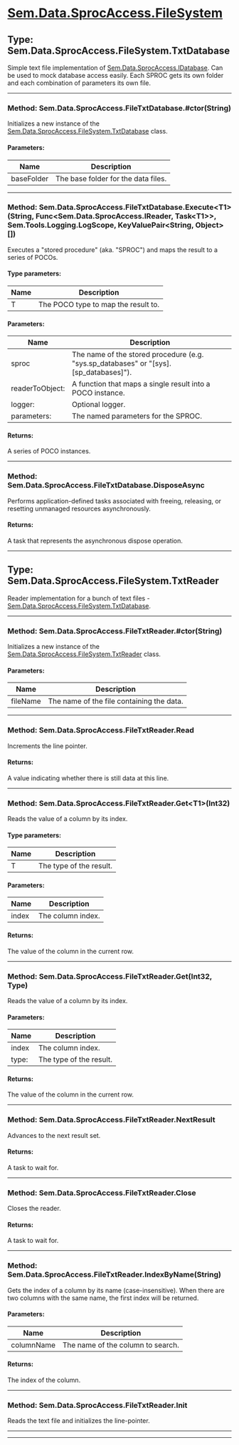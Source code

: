 # [Sem.Data.SprocAccess.FileSystem](#Sem.Data.SprocAccess.FileSystem)

## Type: Sem.Data.SprocAccess.FileSystem.TxtDatabase

 Simple text file implementation of [Sem.Data.SprocAccess.IDatabase](Sem.Data.SprocAccess.md#semdatasprocaccessidatabase). Can be used to mock database access easily. Each SPROC gets its own folder and each combination of parameters its own file. 



---
### Method: Sem.Data.SprocAccess.FileTxtDatabase.#ctor(String)

 Initializes a new instance of the [Sem.Data.SprocAccess.FileSystem.TxtDatabase](Sem.Data.SprocAccess.FileSystem.md#semdatasprocaccessfilesystemtxtdatabase) class. 

#### Parameters:
|Name | Description |
|-----|------|
|baseFolder|The base folder for the data files.|


---
### Method: Sem.Data.SprocAccess.FileTxtDatabase.Execute\<T1>(String, Func\<Sem.Data.SprocAccess.IReader, Task\<T1>>, Sem.Tools.Logging.LogScope, KeyValuePair\<String, Object>[])

 Executes a "stored procedure" (aka. "SPROC") and maps the result to a series of POCOs. 

#### Type parameters:
|Name | Description |
|-----|------|
|T|The POCO type to map the result to.|
#### Parameters:
|Name | Description |
|-----|------|
|sproc|The name of the stored procedure (e.g. "sys.sp_databases" or "[sys].[sp_databases]").|
|readerToObject: |A function that maps a single result into a POCO instance.|
|logger: |Optional logger.|
|parameters: |The named parameters for the SPROC.|

#### Returns:
A series of POCO instances.



---
### Method: Sem.Data.SprocAccess.FileTxtDatabase.DisposeAsync

Performs application-defined tasks associated with freeing, releasing, or resetting unmanaged resources asynchronously.


#### Returns:
A task that represents the asynchronous dispose operation.



---
## Type: Sem.Data.SprocAccess.FileSystem.TxtReader

 Reader implementation for a bunch of text files - [Sem.Data.SprocAccess.FileSystem.TxtDatabase](Sem.Data.SprocAccess.FileSystem.md#semdatasprocaccessfilesystemtxtdatabase). 



---
### Method: Sem.Data.SprocAccess.FileTxtReader.#ctor(String)

 Initializes a new instance of the [Sem.Data.SprocAccess.FileSystem.TxtReader](Sem.Data.SprocAccess.FileSystem.md#semdatasprocaccessfilesystemtxtreader) class. 

#### Parameters:
|Name | Description |
|-----|------|
|fileName|The name of the file containing the data.|


---
### Method: Sem.Data.SprocAccess.FileTxtReader.Read

 Increments the line pointer. 


#### Returns:
A value indicating whether there is still data at this line.



---
### Method: Sem.Data.SprocAccess.FileTxtReader.Get\<T1>(Int32)

 Reads the value of a column by its index. 

#### Type parameters:
|Name | Description |
|-----|------|
|T|The type of the result.|
#### Parameters:
|Name | Description |
|-----|------|
|index|The column index.|

#### Returns:
The value of the column in the current row.



---
### Method: Sem.Data.SprocAccess.FileTxtReader.Get(Int32, Type)

 Reads the value of a column by its index. 

#### Parameters:
|Name | Description |
|-----|------|
|index|The column index.|
|type: |The type of the result.|

#### Returns:
The value of the column in the current row.



---
### Method: Sem.Data.SprocAccess.FileTxtReader.NextResult

 Advances to the next result set. 


#### Returns:
A task to wait for.



---
### Method: Sem.Data.SprocAccess.FileTxtReader.Close

 Closes the reader. 


#### Returns:
A task to wait for.



---
### Method: Sem.Data.SprocAccess.FileTxtReader.IndexByName(String)

 Gets the index of a column by its name (case-insensitive). When there are two columns with the same name, the first index will be returned. 

#### Parameters:
|Name | Description |
|-----|------|
|columnName|The name of the column to search.|

#### Returns:
The index of the column.



---
### Method: Sem.Data.SprocAccess.FileTxtReader.Init

 Reads the text file and initializes the line-pointer. 



---


---
